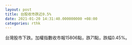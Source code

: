 ```yaml
---
layout: post
title: 台股收市跌近0.5%
date: 2021-01-20 14:31:40.000000000 +08:00
categories: rthk
---
```


台灣股市下跌。加權指數收市報15806點，跌71點，跌幅0.45%。
